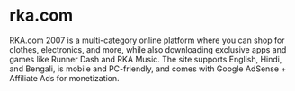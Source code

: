 # rka.com
RKA.com 2007 is a multi-category online platform where you can shop for clothes, electronics, and more, while also downloading exclusive apps and games like Runner Dash and RKA Music. The site supports English, Hindi, and Bengali, is mobile and PC-friendly, and comes with Google AdSense + Affiliate Ads for monetization.

